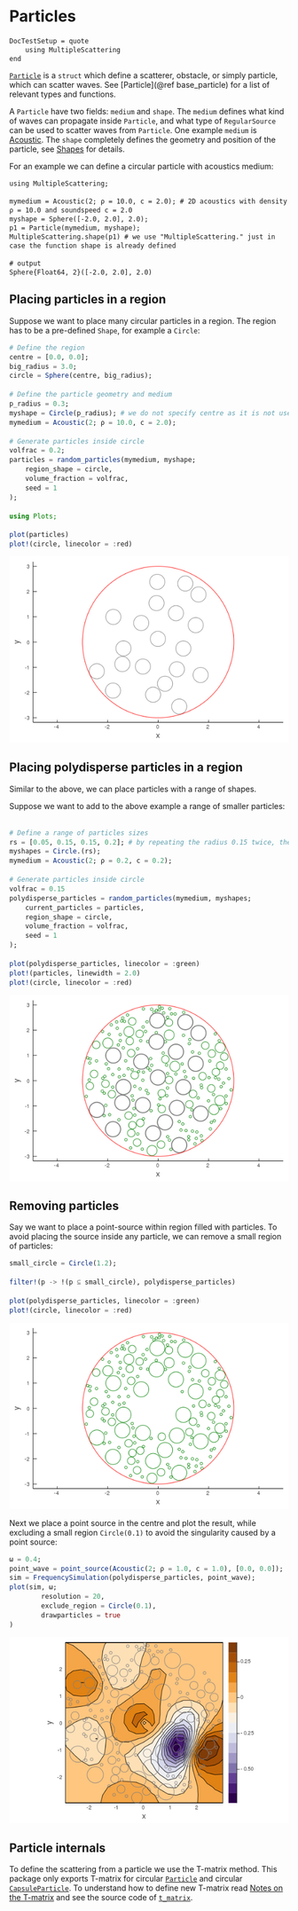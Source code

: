 # Particles

```@meta
DocTestSetup = quote
    using MultipleScattering
end
```
[`Particle`](@ref) is a `struct` which define a scatterer, obstacle, or simply particle, which can scatter waves. See [Particle](@ref base_particle) for a list of relevant types and functions.

A `Particle` have two fields: `medium` and `shape`. The `medium` defines what kind of waves can propagate inside `Particle`, and what type of `RegularSource` can be used to scatter waves from `Particle`. One example `medium` is [Acoustic](@ref). The `shape` completely defines the geometry and position of the particle, see [Shapes](@ref) for details.

For an example we can define a circular particle with acoustics medium:
```jldoctest intro; output = false
using MultipleScattering;

mymedium = Acoustic(2; ρ = 10.0, c = 2.0); # 2D acoustics with density ρ = 10.0 and soundspeed c = 2.0
myshape = Sphere([-2.0, 2.0], 2.0);
p1 = Particle(mymedium, myshape);
MultipleScattering.shape(p1) # we use "MultipleScattering." just in case the function shape is already defined

# output
Sphere{Float64, 2}([-2.0, 2.0], 2.0)
```

## Placing particles in a region

Suppose we want to place many circular particles in a region. The region has to be a pre-defined `Shape`, for example a `Circle`:
```julia
# Define the region
centre = [0.0, 0.0];
big_radius = 3.0;
circle = Sphere(centre, big_radius);

# Define the particle geometry and medium
p_radius = 0.3;
myshape = Circle(p_radius); # we do not specify centre as it is not used by random_particles
mymedium = Acoustic(2; ρ = 10.0, c = 2.0);

# Generate particles inside circle
volfrac = 0.2;
particles = random_particles(mymedium, myshape;
    region_shape = circle,
    volume_fraction = volfrac,
    seed = 1
);

using Plots;

plot(particles)
plot!(circle, linecolor = :red)
```
![Particles in circle](../assets/particles-in-circle.png)

## Placing polydisperse particles in a region

Similar to the above, we can place particles with a range of shapes.

Suppose we want to add to the above example a range of smaller particles:
```julia

# Define a range of particles sizes
rs = [0.05, 0.15, 0.15, 0.2]; # by repeating the radius 0.15 twice, there will be twice as many particles with this radius.
myshapes = Circle.(rs);
mymedium = Acoustic(2; ρ = 0.2, c = 0.2);

# Generate particles inside circle
volfrac = 0.15
polydisperse_particles = random_particles(mymedium, myshapes;
    current_particles = particles,
    region_shape = circle,
    volume_fraction = volfrac,
    seed = 1
);

plot(polydisperse_particles, linecolor = :green)
plot!(particles, linewidth = 2.0)
plot!(circle, linecolor = :red)
```
![Particles in circle](../assets/poly-particles-in-circle.png)

## Removing particles

Say we want to place a point-source within region filled with particles. To avoid placing the source inside any particle, we can remove a small region of particles:
```julia
small_circle = Circle(1.2);

filter!(p -> !(p ⊆ small_circle), polydisperse_particles)

plot(polydisperse_particles, linecolor = :green)
plot!(circle, linecolor = :red)
```
![Particles in circle](../assets/poly-particles-in-circle2.png)

Next we place a point source in the centre and plot the result, while excluding a small region `Circle(0.1)` to avoid the singularity caused by a point source:
```julia
ω = 0.4;
point_wave = point_source(Acoustic(2; ρ = 1.0, c = 1.0), [0.0, 0.0]);
sim = FrequencySimulation(polydisperse_particles, point_wave);
plot(sim, ω;
        resolution = 20,
        exclude_region = Circle(0.1),
        drawparticles = true
)
```
![Particles in circle](../assets/poly-particles-sim.png)

## Particle internals

To define the scattering from a particle we use the T-matrix method. This package only exports T-matrix for circular [`Particle`](@ref)  and circular [`CapsuleParticle`](@ref). To understand how to define new T-matrix read [Notes on the T-matrix](../maths/multiplescattering.pdf) and see the source code of [`t_matrix`](@ref).
